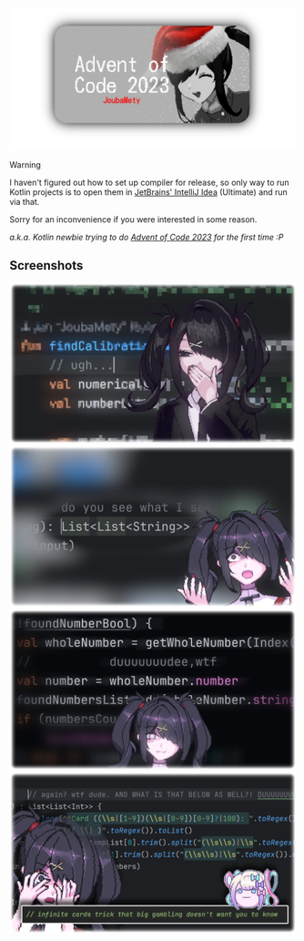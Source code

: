 [![Banner](docs/media/banner.webp)](https://github.com/JoubaMety/AdventOfCode-2023)

> [!WARNING]
> I haven't figured out how to set up compiler for release,
> so only way to run Kotlin projects is to open them in [JetBrains' IntelliJ Idea](https://www.jetbrains.com/idea/) (Ultimate) and run via that.
> 
> Sorry for an inconvenience if you were interested in some reason.

*a.k.a. Kotlin newbie trying to do [Advent of Code 2023](https://adventofcode.com/2023/) for the first time :P*

## Screenshots
[![Ugh... (Day 01)](docs/media/day01.webp)](src/day01)
[![Do you see what I see, lmfao... (Day 02)](docs/media/day02.webp)](src/day02)
[![duuuuuude,wtf (Day 03)](docs/media/day03.webp)](src/day03)
[![and once again, he did cursed (Day 04)](docs/media/day04.webp)](src/day04)